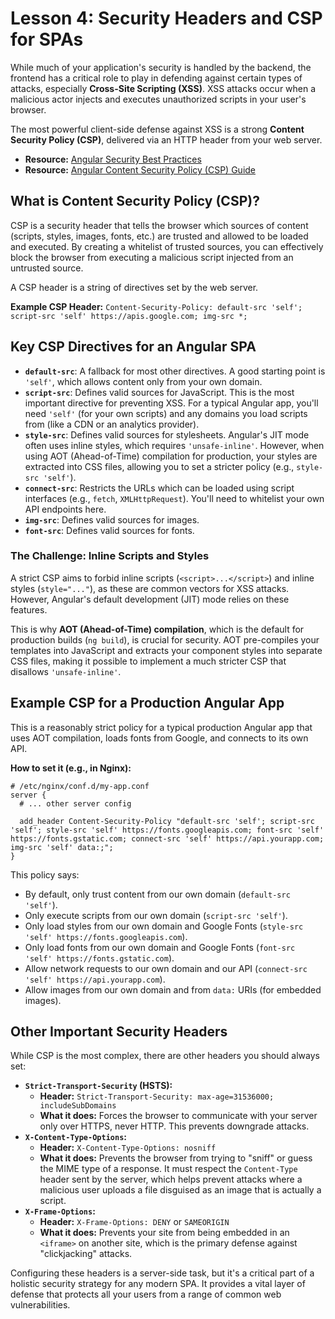# Lesson 4: Security Headers and CSP for SPAs

While much of your application's security is handled by the backend, the frontend has a critical role to play in defending against certain types of attacks, especially **Cross-Site Scripting (XSS)**. XSS attacks occur when a malicious actor injects and executes unauthorized scripts in your user's browser.

The most powerful client-side defense against XSS is a strong **Content Security Policy (CSP)**, delivered via an HTTP header from your web server.

- **Resource:** [Angular Security Best Practices](https://angular.dev/best-practices/security#content-security-policy-csp)
- **Resource:** [Angular Content Security Policy (CSP) Guide](https://www.stackhawk.com/blog/angular-content-security-policy-guide-what-it-is-and-how-to-enable-it/)

## What is Content Security Policy (CSP)?

CSP is a security header that tells the browser which sources of content (scripts, styles, images, fonts, etc.) are trusted and allowed to be loaded and executed. By creating a whitelist of trusted sources, you can effectively block the browser from executing a malicious script injected from an untrusted source.

A CSP header is a string of directives set by the web server.

**Example CSP Header:**
`Content-Security-Policy: default-src 'self'; script-src 'self' https://apis.google.com; img-src *;`

## Key CSP Directives for an Angular SPA

-   **`default-src`**: A fallback for most other directives. A good starting point is `'self'`, which allows content only from your own domain.
-   **`script-src`**: Defines valid sources for JavaScript. This is the most important directive for preventing XSS. For a typical Angular app, you'll need `'self'` (for your own scripts) and any domains you load scripts from (like a CDN or an analytics provider).
-   **`style-src`**: Defines valid sources for stylesheets. Angular's JIT mode often uses inline styles, which requires `'unsafe-inline'`. However, when using AOT (Ahead-of-Time) compilation for production, your styles are extracted into CSS files, allowing you to set a stricter policy (e.g., `style-src 'self'`).
-   **`connect-src`**: Restricts the URLs which can be loaded using script interfaces (e.g., `fetch`, `XMLHttpRequest`). You'll need to whitelist your own API endpoints here.
-   **`img-src`**: Defines valid sources for images.
-   **`font-src`**: Defines valid sources for fonts.

### The Challenge: Inline Scripts and Styles

A strict CSP aims to forbid inline scripts (`<script>...</script>`) and inline styles (`style="..."`), as these are common vectors for XSS attacks. However, Angular's default development (JIT) mode relies on these features.

This is why **AOT (Ahead-of-Time) compilation**, which is the default for production builds (`ng build`), is crucial for security. AOT pre-compiles your templates into JavaScript and extracts your component styles into separate CSS files, making it possible to implement a much stricter CSP that disallows `'unsafe-inline'`.

## Example CSP for a Production Angular App

This is a reasonably strict policy for a typical production Angular app that uses AOT compilation, loads fonts from Google, and connects to its own API.

**How to set it (e.g., in Nginx):**
```nginx
# /etc/nginx/conf.d/my-app.conf
server {
  # ... other server config

  add_header Content-Security-Policy "default-src 'self'; script-src 'self'; style-src 'self' https://fonts.googleapis.com; font-src 'self' https://fonts.gstatic.com; connect-src 'self' https://api.yourapp.com; img-src 'self' data:;";
}
```

This policy says:
-   By default, only trust content from our own domain (`default-src 'self'`).
-   Only execute scripts from our own domain (`script-src 'self'`).
-   Only load styles from our own domain and Google Fonts (`style-src 'self' https://fonts.googleapis.com`).
-   Only load fonts from our own domain and Google Fonts (`font-src 'self' https://fonts.gstatic.com`).
-   Allow network requests to our own domain and our API (`connect-src 'self' https://api.yourapp.com`).
-   Allow images from our own domain and from `data:` URIs (for embedded images).

## Other Important Security Headers

While CSP is the most complex, there are other headers you should always set:

-   **`Strict-Transport-Security` (HSTS):**
    -   **Header:** `Strict-Transport-Security: max-age=31536000; includeSubDomains`
    -   **What it does:** Forces the browser to communicate with your server only over HTTPS, never HTTP. This prevents downgrade attacks.
-   **`X-Content-Type-Options`:**
    -   **Header:** `X-Content-Type-Options: nosniff`
    -   **What it does:** Prevents the browser from trying to "sniff" or guess the MIME type of a response. It must respect the `Content-Type` header sent by the server, which helps prevent attacks where a malicious user uploads a file disguised as an image that is actually a script.
-   **`X-Frame-Options`:**
    -   **Header:** `X-Frame-Options: DENY` or `SAMEORIGIN`
    -   **What it does:** Prevents your site from being embedded in an `<iframe>` on another site, which is the primary defense against "clickjacking" attacks.

Configuring these headers is a server-side task, but it's a critical part of a holistic security strategy for any modern SPA. It provides a vital layer of defense that protects all your users from a range of common web vulnerabilities.